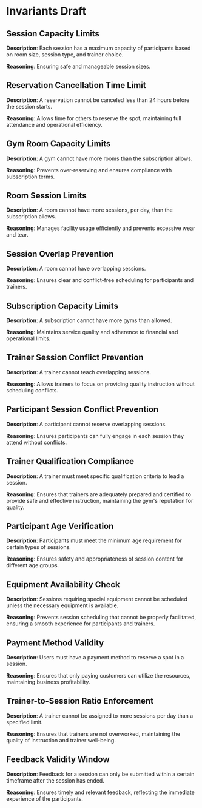 # Invariants Draft

## Session Capacity Limits

**Description**: Each session has a maximum capacity of participants based on room size, session type, and trainer choice.

**Reasoning**: Ensuring safe and manageable session sizes.

## Reservation Cancellation Time Limit

**Description**: A reservation cannot be canceled less than 24 hours before the session starts.

**Reasoning**: Allows time for others to reserve the spot, maintaining full attendance and operational efficiency.

## Gym Room Capacity Limits

**Description**: A gym cannot have more rooms than the subscription allows.

**Reasoning**: Prevents over-reserving and ensures compliance with subscription terms.

## Room Session Limits

**Description**: A room cannot have more sessions, per day, than the subscription allows.

**Reasoning**: Manages facility usage efficiently and prevents excessive wear and tear.

## Session Overlap Prevention

**Description**: A room cannot have overlapping sessions.

**Reasoning**: Ensures clear and conflict-free scheduling for participants and trainers.

## Subscription Capacity Limits

**Description**: A subscription cannot have more gyms than allowed.

**Reasoning**: Maintains service quality and adherence to financial and operational limits.

## Trainer Session Conflict Prevention

**Description**: A trainer cannot teach overlapping sessions.

**Reasoning**: Allows trainers to focus on providing quality instruction without scheduling conflicts.

## Participant Session Conflict Prevention

**Description**: A participant cannot reserve overlapping sessions.

**Reasoning**: Ensures participants can fully engage in each session they attend without conflicts.

## Trainer Qualification Compliance

**Description**: A trainer must meet specific qualification criteria to lead a session.

**Reasoning**: Ensures that trainers are adequately prepared and certified to provide safe and effective instruction, maintaining the gym's reputation for quality.

## Participant Age Verification

**Description**: Participants must meet the minimum age requirement for certain types of sessions.

**Reasoning**: Ensures safety and appropriateness of session content for different age groups.

## Equipment Availability Check

**Description**: Sessions requiring special equipment cannot be scheduled unless the necessary equipment is available.

**Reasoning**: Prevents session scheduling that cannot be properly facilitated, ensuring a smooth experience for participants and trainers.

## Payment Method Validity

**Description**: Users must have a payment method to reserve a spot in a session.

**Reasoning**: Ensures that only paying customers can utilize the resources, maintaining business profitability.

## Trainer-to-Session Ratio Enforcement

**Description**: A trainer cannot be assigned to more sessions per day than a specified limit.

**Reasoning**: Ensures that trainers are not overworked, maintaining the quality of instruction and trainer well-being.

## Feedback Validity Window

**Description**: Feedback for a session can only be submitted within a certain timeframe after the session has ended.

**Reasoning**: Ensures timely and relevant feedback, reflecting the immediate experience of the participants.